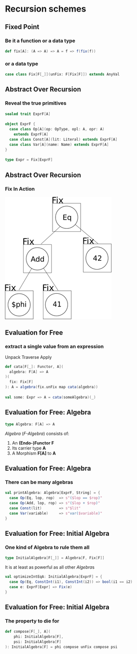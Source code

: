 # Recursion schemes

## Fixed Point

### Be it a function or a data type

```scala
def fix[A]: (A => A) => A = f => f(fix(f))
```
### or a data type
```scala
case class Fix[F[_]](unFix: F[Fix[F]]) extends AnyVal
```

## Abstract Over Recursion

### Reveal the true primitives

```scala
sealed trait ExprF[A]

object ExprF {
  case class Op[A](op: OpType, opl: A, opr: A)
    extends ExprF[A]
  case class Const[A](lit: Literal) extends ExprF[A]
  case class Var[A](name: Name) extends ExprF[A]
}

type Expr = Fix[ExprF]
```

## Abstract Over Recursion

### Fix In Action

![](./img/fix-tree.png)

## Evaluation for Free

### extract a single value from an expression

Unpack Traverse Apply

```scala
def cata[F[_]: Functor, A](
  algebra: F[A] => A
)(
  fix: Fix[F]
): A = algebra(fix.unFix map cata(algebra))

val some: Expr => A = cata(someAlgebra)(_)
```

## Evaluation for Free: Algebra

```scala
type Algebra: F[A] => A
```

*Algebra* (*F-Algebra*) consists of:

1. An **(Endo-)Functor** **F**
2. Its carrier type **A**
3. A Morphism **F[A]** to **A**

## Evaluation for Free: Algebra

### There can be many algebras

```scala
val printAlgebra: Algebra[ExprF, String] = {
  case Op(Eq, lop, rop)  => s"($lop == $rop)"
  case Op(Add, lop, rop) => s"($lop + $rop)"
  case Const(lit)        => s"$lit"
  case Var(variable)     => s"var($variable)"
}
```

## Evaluation for Free: Initial Algebra

### One kind of Algebra to rule them all

```scala
type InitialAlgebra[F[_]] = Algebra[F, Fix[F]]
```

It is at least as powerful as all other *Algebra*s

```scala
val optimizeIntEqA: InitialAlgebra[ExprF] = {
  case Op(Eq, ConstInt(i1), ConstInt(i2)) => bool(i1 == i2)
  case e: ExprF[Expr] => Fix(e)
}
```

## Evaluation for Free: Initial Algebra

### The property to die for

```scala
def compose[F[_], A](
    phi: InitialAlgebra[F],
    psi: InitialAlgebra[F]
): InitialAlgebra[F] = phi compose unFix compose psi
```

